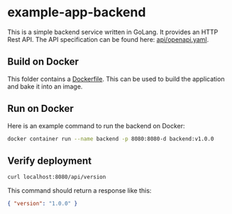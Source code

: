 # example-app-backend

This is a simple backend service written in GoLang. It provides an HTTP Rest API. The API specification can be found here: [api/openapi.yaml](api/openapi.yaml).

## Build on Docker

This folder contains a [Dockerfile](./Dockerfile). This can be used to build the application and bake it into an image.

## Run on Docker

Here is an example command to run the backend on Docker:

```sh
docker container run --name backend -p 8080:8080-d backend:v1.0.0
```

## Verify deployment

```sh
curl localhost:8080/api/version
```

This command should return a response like this:

```json
{ "version": "1.0.0" }
```
